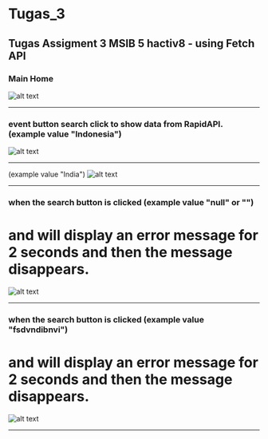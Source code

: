 # Tugas_3
Tugas Assigment 3 MSIB 5 hactiv8 - using Fetch API
---

### Main Home
![alt text](https://github.com/FahrulAz/coba/blob/main/screenshoot/homepage%20covid-19.png)

---

### event button search click to show data from RapidAPI. (example value "Indonesia")
![alt text](https://github.com/FahrulAz/coba/blob/main/screenshoot/data%20success%201.png)

---
(example value "India")
![alt text](https://github.com/FahrulAz/coba/blob/main/screenshoot/data%20success%202.png)

---

### when the search button is clicked (example value "null" or "")
# and will display an error message for 2 seconds and then the message disappears.
![alt text](https://github.com/FahrulAz/coba/blob/main/screenshoot/error%20null.png)

---

### when the search button is clicked (example value "fsdvndibnvi")
# and will display an error message for 2 seconds and then the message disappears.
![alt text](https://github.com/FahrulAz/coba/blob/main/screenshoot/error%20wrong.png)

---
